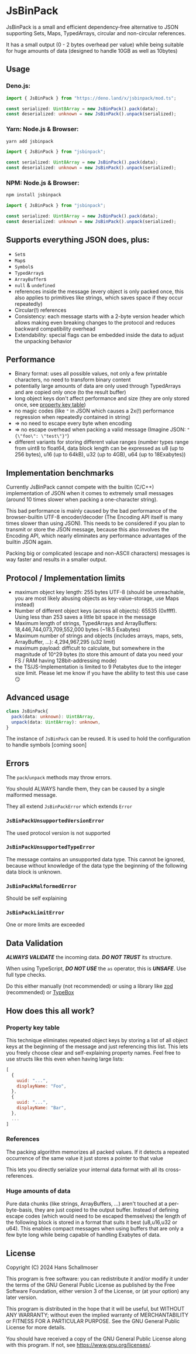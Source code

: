 # JsBinPack

JsBinPack is a small and efficient dependency-free alternative to JSON
supporting Sets, Maps, TypedArrays, circular and non-circular references.

It has a small output (0 - 2 bytes overhead per value) while being suitable for
huge amounts of data (designed to handle 10GB as well as 10bytes)

## Usage

### Deno.js:

```typescript
import { JsBinPack } from "https://deno.land/x/jsbinpack/mod.ts";

const serialized: Uint8Array = new JsBinPack().pack(data);
const deserialized: unknown = new JsBinPack().unpack(serialized);
```

### Yarn: Node.js & Browser:

```bash
yarn add jsbinpack
```

```typescript
import { JsBinPack } from "jsbinpack";

const serialized: Uint8Array = new JsBinPack().pack(data);
const deserialized: unknown = new JsBinPack().unpack(serialized);
```

### NPM: Node.js & Browser:

```bash
npm install jsbinpack
```

```typescript
import { JsBinPack } from "jsbinpack";

const serialized: Uint8Array = new JsBinPack().pack(data);
const deserialized: unknown = new JsBinPack().unpack(serialized);
```

## Supports everything JSON does, plus:

- `Set`s
- `Map`s
- `Symbol`s
- `TypedArray`s
- `ArrayBuffer`s
- `null` & `undefined`
- references inside the message (every object is only packed once, this also
  applies to primitives like strings, which saves space if they occur
  repeatedly)
- Circular(!) references
- Consistency: each message starts with a 2-byte version header which allows
  making even breaking changes to the protocol and reduces backward
  compatibility overhead
- Extendability: special flags can be embedded inside the data to adjust the
  unpacking behavior

## Performance

- Binary format: uses all possible values, not only a few printable characters,
  no need to transform binary content
- potentially large amounts of data are only used through TypedArrays and are
  copied only once (to the result buffer)
- long object keys don't affect performance and size (they are only stored once,
  see [property key table](#property-key-table))
- no magic codes (like `"` in JSON which causes a 2x(!) performance regression
  when repeatedly contained in string)
- => no need to escape every byte when encoding
- => no escape overhead when packing a valid message (Imagine JSON:
  `"{\"foo\": \"test\"}"`)
- different variants for storing different value ranges (number types range from
  uint8 to float64, data block length can be expressed as u8 (up to 256 bytes),
  u16 (up to 64kB), u32 (up to 4GB), u64 (up to 18Exabytes))

## Implementation benchmarks

Currently JsBinPack cannot compete with the builtin (C/C++) implementation of
JSON when it comes to extremely small messages (around 10 times slower when
packing a one-character string).

This bad performance is mainly caused by the bad performance of the
browser-builtin UTF-8 encoder/decoder (The Encoding API itself is many times
slower than using JSON). This needs to be considered if you plan to transmit or
store the JSON message, because this also involves the Encoding API, which
nearly eliminates any performance advantages of the builtin JSON again.

Packing big or complicated (escape and non-ASCII characters) messages is way
faster and results in a smaller output.

## Protocol / Implementation limits

- maximum object key length: 255 bytes UTF-8 (should be unreachable, you are
  most likely abusing objects as key-value-storage, use Maps instead)
- Number of different object keys (across all objects): 65535 (0xffff). Using
  less than 253 saves a little bit space in the message
- Maximum length of strings, TypedArrays and ArrayBuffers:
  18,446,744,073,709,552,000 bytes (~18.5 Exabytes)
- Maximum number of strings and objects (includes arrays, maps, sets,
  ArrayBuffer, ...): 4,294,967,295 (u32 limit)
- maximum payload: difficult to calculate, but somewhere in the magnitude of
  10^29 bytes (to store this amount of data you need your FS / RAM having
  128bit-addressing mode)
- the TS/JS-Implementation is limited to 9 Petabytes due to the integer size
  limit. Please let me know if you have the ability to test this use case 😏

## Advanced usage

```typescript
class JsBinPack{
  pack(data: unknown): Uint8Array,
  unpack(data: Uint8Array): unknown,
}
```

The instance of `JsBinPack` can be reused. It is used to hold the configuration
to handle symbols [coming soon]

## Errors

The `pack`/`unpack` methods may throw errors.

You should ALWAYS handle them, they can be caused by a single malformed message.

They all extend `JsBinPackError` which extends `Error`

### `JsBinPackUnsupportedVersionError`

The used protocol version is not supported

### `JsBinPackUnsupportedTypeError`

The message contains an unsupported data type. This cannot be ignored, because
without knowledge of the data type the beginning of the following data block is
unknown.

### `JsBinPackMalformedError`

Should be self explaining

### `JsBinPackLimitError`

One or more limits are exceeded

## Data Validation

_**ALWAYS VALIDATE**_ the incoming data. _**DO NOT TRUST**_ its structure.

When using TypeScript, _**DO NOT USE**_ the `as` operator, this is _**UNSAFE**_.
Use full type checks.

Do this either manually (not recommended) or using a library like
[zod](https://zod.dev/) (recommended) or
[TypeBox](https://github.com/sinclairzx81/typebox)

## How does this all work?

### Property key table

This technique eliminates repeated object keys by storing a list of all object
keys at the beginning of the message and just referencing this list. This lets
you freely choose clear and self-explaining property names. Feel free to use
structs like this even when having large lists:

```js
[
  {
    uuid: "...",
    displayName: "Foo",
  },
  {
    uuid: "...",
    displayName: "Bar",
  },
  ...
]
```

### References

The packing algorithm memorizes all packed values. If it detects a repeated
occurrence of the same value it just stores a pointer to that value

This lets you directly serialize your internal data format with all its
cross-references.

### Huge amounts of data

Pure data chunks (like strings, ArrayBuffers, ...) aren't touched at a
per-byte-basis, they are just copied to the output buffer. Instead of defining
escape codes (which would need to be escaped themselves) the length of the
following block is stored in a format that suits it best (u8,u16,u32 or u64).
This enables compact messages when using buffers that are only a few byte long
while being capable of handling Exabytes of data.

## License

Copyright (C) 2024 Hans Schallmoser

This program is free software: you can redistribute it and/or modify it under
the terms of the GNU General Public License as published by the Free Software
Foundation, either version 3 of the License, or (at your option) any later
version.

This program is distributed in the hope that it will be useful, but WITHOUT ANY
WARRANTY; without even the implied warranty of MERCHANTABILITY or FITNESS FOR A
PARTICULAR PURPOSE. See the GNU General Public License for more details.

You should have received a copy of the GNU General Public License along with
this program. If not, see <https://www.gnu.org/licenses/>.
